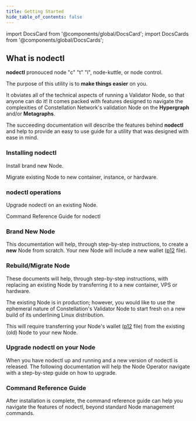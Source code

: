 ```yaml
---
title: Getting Started
hide_table_of_contents: false
---
```


import DocsCard from '@components/global/DocsCard';
import DocsCards from '@components/global/DocsCards';

<head>
  <title>Constellation nodectl utility</title>
  <meta
    name="description"
    content="Constellation nodectl utility"
  />
  <style>{`
    :root {
      --doc-item-container-width: 60rem;
    }
  `}
  </style>
</head>

## What is nodectl

**nodectl** pronouced node "c" "t" "l", node-kuttle, or node control.

The purpose of this utility is to **make things easier** on you.  

It obviates all of the technical aspects of running a Validator Node, so that anyone can do it!  It comes packed with features designed to navigate the complexities of Constellation Network's validation Node on the **Hypergraph** and/or **Metagraphs**. 

The succeeding documentation will describe the features behind **nodectl** and help to provide an easy to use guide for a utility that was designed with ease in mind.

### Installing nodectl

<DocsCards>
  <DocsCard header="New Node" href="/metagraphs" img="/img/home/state-channel.jpg">
    <p>Install brand new Node.</p>
  </DocsCard>

  <DocsCard header="Migrate Node" href="/sdk" img="/img/home/community.jpg">
    <p>Migrate existing Node to new container, instance, or hardware.</p>
  </DocsCard>
</DocsCards>

### nodectl operations

<DocsCards>
    <DocsCard header="Upgrade" href="/learn" img="/img/home/core-concepts.jpg">
    <p>Upgrade nodectl on an existing Node.</p>
  </DocsCard>

  <DocsCard header="Command Reference" href="/sdk" img="/img/home/stargazer.jpg">
    <p>Command Reference Guide for nodectl</p>
  </DocsCard>
</DocsCards>

### Brand New Node

This documentation will help, through step-by-step instructions, to create a **new** Node from scratch.  Your new Node will include a new wallet ([p12](./nodectlInstall.md#what-is-a-p12-file) file).

### Rebuild/Migrate Node

These documents will help, through step-by-step instructions, with replacing an existing Node by transferring it to a new container, VPS or hardware.

The existing Node is in production; however, you would like to use the ephemeral nature of Constellation's Validator Node to start fresh on a new build of its underlining Linux distribution.  

This will require transferring your Node's wallet ([p12](./nodectlInstall.md#what-is-a-p12-file) file) from the existing (old) Node to your new Node.

### Upgrade nodectl on your Node

When you have nodectl up and running and a new version of nodectl is released.  The following documentation will help the Node Operator navigate with a step-by-step guide on how to upgrade.

### Command Reference Guide

After installation is complete, the command reference guide can help you navigate the features of nodectl, beyond standard Node management commands.